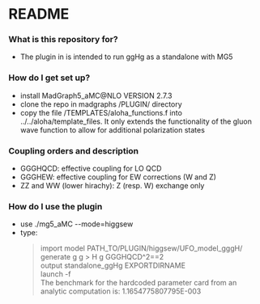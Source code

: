 # README #


### What is this repository for? ###

* The plugin in is intended to run ggHg as a standalone with MG5

### How do I get set up? ###

* install MadGraph5_aMC@NLO VERSION 2.7.3
* clone the repo in madgraphs /PLUGIN/ directory
* copy the file /TEMPLATES/aloha_functions.f into ../../aloha/template_files. It only extends the functionality of the gluon wave function to allow for additional polarization states
### Coupling orders and description ###
* GGGHQCD: effective coupling for LO QCD    
* GGGHEW: effective coupling for EW corrections (W and Z)    
* ZZ and WW (lower hirachy): Z (resp. W) exchange only    

### How do I use the plugin ###
* use ./mg5_aMC --mode=higgsew 
* type:
    > import model PATH_TO/PLUGIN/higgsew/UFO_model_gggH/  
    > generate g g > H g GGGHQCD^2==2  
    > output standalone_ggHg EXPORTDIRNAME  
    > launch -f  
    > The benchmark for the hardcoded parameter card from an analytic computation is: 1.1654775807795E-003  
